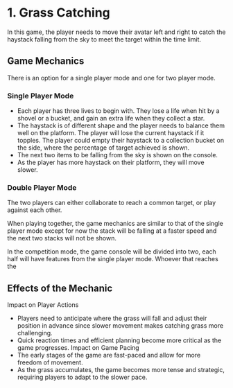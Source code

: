 # 1. Grass Catching

In this game, the player needs to move their avatar left and right to catch the haystack falling from the sky to meet the target within the time limit.

## Game Mechanics

There is an option for a single player mode and one for two player mode.

### Single Player Mode

- Each player has three lives to begin with. They lose a life when hit by a shovel or a bucket, and gain an extra life when they collect a star.
- The haystack is of different shape and the player needs to balance them well on the platform. The player will lose the current haystack if it topples. The player could empty their haystack to a collection bucket on the side, where the percentage of target achieved is shown.
- The next two items to be falling from the sky is shown on the console.
- As the player has more haystack on their platform, they will move slower.

### Double Player Mode

The two players can either collaborate to reach a common target, or play against each other.

When playing together, the game mechanics are similar to that of the single player mode except for now the stack will be falling at a faster speed and the next two stacks will not be shown.

In the competition mode, the game console will be divided into two, each half will have features from the single player mode. Whoever that reaches the 

## Effects of the Mechanic

Impact on Player Actions

- Players need to anticipate where the grass will fall and adjust their position in advance since slower movement makes catching grass more challenging.
- Quick reaction times and efficient planning become more critical as the game progresses.
Impact on Game Pacing
- The early stages of the game are fast-paced and allow for more freedom of movement.
- As the grass accumulates, the game becomes more tense and strategic, requiring players to adapt to the slower pace.